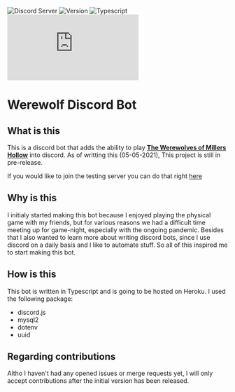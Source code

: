 ![Discord Server](https://img.shields.io/discord/772538571386519562?label=Discord&logo=Discord&logoColor=white&style=for-the-badge)
![Version](https://img.shields.io/badge/Release-pre--release-red?style=for-the-badge)
![Typescript](https://img.shields.io/badge/Language-Typescript-blue?style=for-the-badge)
![Discord.js](https://img.shields.io/github/package-json/dependency-version/BlackBearFTW/WereWolfBot/discord.js?style=for-the-badge)

# Werewolf Discord Bot

## What is this
This is a discord bot that adds the ability to play **[The Werewolves of Millers Hollow](https://en.wikipedia.org/wiki/The_Werewolves_of_Millers_Hollow)** into discord.
As of writting this (05-05-2021), This project is still in pre-release.

If you would like to join the testing server you can do that right [here](https://discord.gg/hujUCWZ7Vn)

## Why is this
I initialy started making this bot because I enjoyed playing the physical game with my friends, but for various reasons we had a difficult time meeting up for game-night, especially with the ongoing pandemic. Besides that I also wanted to learn more about writing discord bots, since I use discord on a daily basis and I like to automate stuff.
So all of this inspired me to start making this bot.

## How is this
This bot is written in Typescript and is going to be hosted on Heroku. I used the following package:

- discord.js
- mysql2
- dotenv
- uuid

## Regarding contributions
Altho I haven't had any opened issues or merge requests yet, I will only accept contributions after the initial version has been released.

